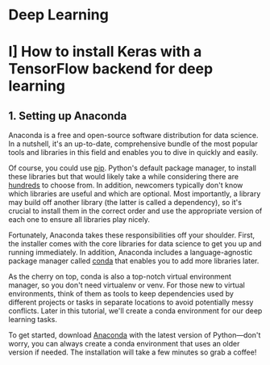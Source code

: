 # Deep Learning

# I] How to install Keras with a TensorFlow backend for deep learning
## 1. Setting up Anaconda

Anaconda is a free and open-source software distribution for data science. In a nutshell, it's an up-to-date, comprehensive bundle of the most popular tools and libraries in this field and enables you to dive in quickly and easily.

Of course, you could use [pip](https://pip.pypa.io/en/stable/). Python's default package manager, to install these libraries but that would likely take a while considering there are [hundreds](https://pypi.python.org/pypi?%3Aaction=browse) to choose from. In addition, newcomers typically don't know which libraries are useful and which are optional. Most importantly, a library may build off another library (the latter is called a dependency), so it's crucial to install them in the correct order and use the appropriate version of each one to ensure all libraries play nicely.

Fortunately, Anaconda takes these responsibilities off your shoulder. First, the installer comes with the core libraries for data science to get you up and running immediately. In addition, Anaconda includes a language-agnostic package manager called [conda](https://conda.io/docs/intro.html) that enables you to add more libraries later.

As the cherry on top, conda is also a top-notch virtual environment manager, so you don't need virtualenv or venv. For those new to virtual environments, think of them as tools to keep dependencies used by different projects or tasks in separate locations to avoid potentially messy conflicts. Later in this tutorial, we'll create a conda environment for our deep learning tasks.

To get started, download [Anaconda](https://www.continuum.io/downloads) with the latest version of Python—don't worry, you can always create a conda environment that uses an older version if needed. The installation will take a few minutes so grab a coffee!


